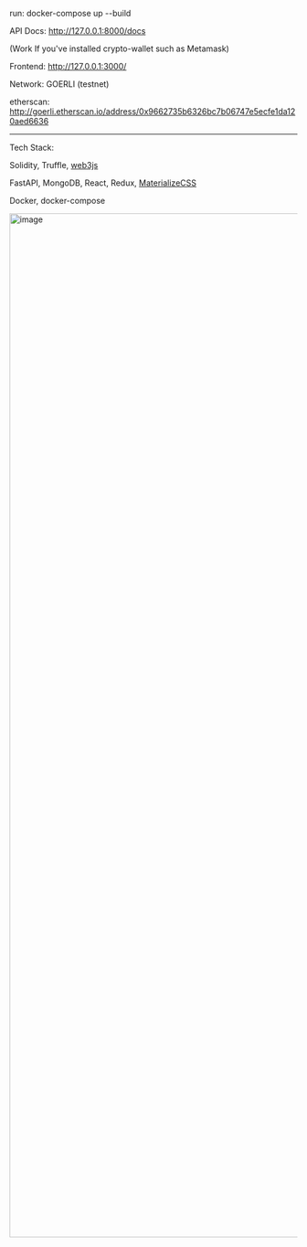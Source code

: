 run: docker-compose up --build

API Docs: http://127.0.0.1:8000/docs

(Work If you've installed crypto-wallet such as Metamask)

Frontend: http://127.0.0.1:3000/

Network: GOERLI (testnet)

etherscan: http://goerli.etherscan.io/address/0x9662735b6326bc7b06747e5ecfe1da120aed6636

------
Tech Stack:

Solidity, Truffle, [web3js](https://web3js.readthedocs.io/en/v1.8.1/)

FastAPI, MongoDB, React, Redux, [MaterializeCSS](https://materializecss.com/)

Docker, docker-compose

<img width="1792" alt="image" src="https://user-images.githubusercontent.com/99687428/207204893-936e7746-6cb3-48b9-a3c7-f6a74f686922.png">
